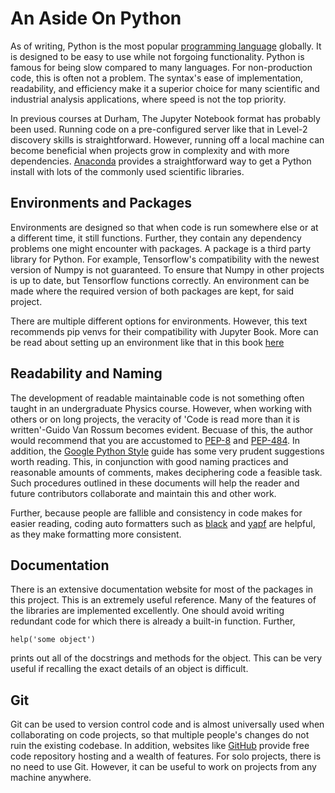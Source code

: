 # An Aside On Python
As of writing, Python is the most popular [programming language](https://www.tiobe.com/tiobe-index/) globally. It is designed to be easy to use while not forgoing functionality. Python is famous for being slow compared to many languages. For non-production code, this is often not a problem. The syntax's ease of implementation, readability, and efficiency make it a superior choice for many scientific and industrial analysis applications, where speed is not the top priority.

In previous courses at Durham, The Jupyter Notebook format has probably been used. Running code on a pre-configured server like that in Level-2 discovery skills is straightforward. However, running off a local machine can become beneficial when projects grow in complexity and with more dependencies. [Anaconda](https://www.anaconda.com/) provides a straightforward way to get a Python install with lots of the commonly used scientific libraries. 

## Environments and Packages
Environments are designed so that when code is run somewhere else or at a different time, it still functions. Further, they contain any dependency problems one might encounter with packages. A package is a third party library for Python. For example, Tensorflow's compatibility with the newest version of Numpy is not guaranteed. To ensure that Numpy in other projects is up to date, but Tensorflow functions correctly. An environment can be made where the required version of both packages are kept, for said project. 

There are multiple different options for environments. However, this text recommends pip venvs for their compatibility with Jupyter Book. More can be read about setting up an environment like that in this book [here](./editing_the_book.md) 


## Readability and Naming
The development of readable maintainable code is not something often taught in an undergraduate Physics course. However, when working with others or on long projects, the veracity of 'Code is read more than it is written'-Guido Van Rossum becomes evident. Becuase of this, the author would recommend that you are accustomed to [PEP-8](https://peps.python.org/pep-0008/) and [PEP-484](https://peps.python.org/pep-0484/). In addition, the [Google Python Style](https://google.github.io/styleguide/pyguide.html) guide has some very prudent suggestions worth reading. This, in conjunction with good naming practices and reasonable amounts of comments, makes deciphering code a feasible task. Such procedures outlined in these documents will help the reader and future contributors collaborate and maintain 
this and other work.

Further, because people are fallible and consistency in code makes for easier reading, coding auto formatters such as [black](https://black.readthedocs.io/en/stable/) and [yapf](https://github.com/google/yapf) are helpful, as they make formatting more consistent.  

## Documentation
There is an extensive documentation website for most of the packages in this project. This is an extremely useful reference. Many of the features of the libraries are implemented excellently. One should avoid writing redundant code for which there is already a built-in function. Further,
```
help('some object')
``` 
prints out all of the docstrings and methods for the object. This can be very useful if recalling the exact details of an object is difficult.   

## Git
Git can be used to version control code and is almost universally used when collaborating on code projects, so that multiple people's changes do not ruin the existing codebase. In addition, websites like [GitHub](https://github.com/) provide free code repository hosting and a wealth of features. For solo projects, there is no need to use Git. However, it can be useful to work on projects from any machine anywhere. 